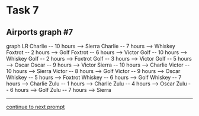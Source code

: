 # Task 7
## Airports graph #7

<div></div>
<div class="mermaid-access">
graph LR
  Charlie -- 10 hours --> Sierra
  Charlie -- 7 hours --> Whiskey
  Foxtrot -- 2 hours --> Golf
  Foxtrot -- 6 hours --> Victor
  Golf -- 10 hours --> Whiskey
  Golf -- 2 hours --> Foxtrot
  Golf -- 3 hours --> Victor
  Golf -- 5 hours --> Oscar
  Oscar -- 9 hours --> Victor
  Sierra -- 10 hours --> Charlie
  Victor -- 10 hours --> Sierra
  Victor -- 8 hours --> Golf
  Victor -- 9 hours --> Oscar
  Whiskey -- 5 hours --> Foxtrot
  Whiskey -- 6 hours --> Golf
  Whiskey -- 7 hours --> Charlie
  Zulu -- 1 hours --> Charlie
  Zulu -- 4 hours --> Oscar
  Zulu -- 6 hours --> Golf
  Zulu -- 7 hours --> Sierra
</div>

---

[continue to next prompt](./task8prompt.html)

<!-- Required scripts for MermaidAccess -->
<script src="https://combinatronics.com/mermaid-js/mermaid/release/8.8.4/dist/mermaid.min.js"></script>
<script src="mermaid-access-elm.js"></script>
<script src="mermaid-access.js"></script>
<script>
mermaidAccess.go(mermaidAccess.textMode, mermaidAccess.displayAccessibleOnly)
</script>
    